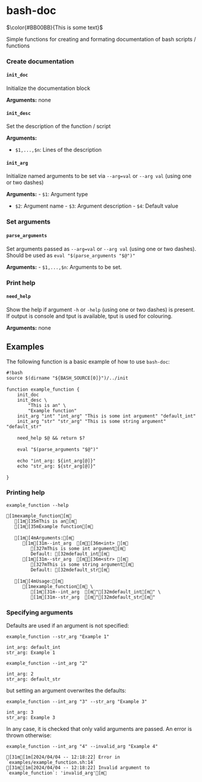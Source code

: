 bash-doc
================

$\color{#BB00BB}{This is some text}$

Simple functions for creating and formating documentation of bash
scripts / functions

### Create documentation

#### `init_doc`

Initialize the documentation block

**Arguments:** none

#### `init_desc`

Set the description of the function / script

**Arguments:**

- `$1,...,$n`: Lines of the description

#### `init_arg`

Initialize named arguments to be set via `--arg=val` or `--arg val`
(using one or two dashes)

**Arguments:** - `$1`: Argument type  
- `$2`: Argument name - `$3`: Argument description - `$4`: Default value

### Set arguments

#### `parse_arguments`

Set arguments passed as `--arg=val` or `--arg val` (using one or two
dashes). Should be used as `eval "$(parse_arguments "$@")"`

**Arguments:** - `$1,...,$n`: Arguments to be set.

### Print help

#### `need_help`

Show the help if argument `-h` or `-help` (using one or two dashes) is
present. If output is console and tput is available, tput is used for
colouring.

**Arguments:** none

## Examples

The following function is a basic example of how to use `bash-doc`:

<pre class="r-output"><code>#!bash</code>
<code>source $(dirname "${BASH_SOURCE[0]}")/../init</code>
<code></code>
<code>function example_function {</code>
<code>    init_doc</code>
<code>    init_desc \</code>
<code>        "This is an" \</code>
<code>        "Example function"</code>
<code>    init_arg "int" "int_arg" "This is some int argument" "default_int"</code>
<code>    init_arg "str" "str_arg" "This is some string argument" "default_str"</code>
<code></code>
<code>    need_help $@ &amp;&amp; return $?</code>
<code></code>
<code>    eval "$(parse_arguments "$@")"</code>
<code></code>
<code>    echo "int_arg: ${int_arg[@]}"</code>
<code>    echo "str_arg: ${str_arg[@]}"</code>
<code></code>
<code>}</code></pre>

### Printing help

<pre class="r-output"><code>example_function --help</code></pre>
<pre class="r-output"><code>[1mexample_function[m   </code>
<code>   [1m[35mThis is an[m</code>
<code>   [1m[35mExample function[m</code>
<code></code>
<code>   [1m[4mArguments:[m      </code>
<code>      [1m[31m--int_arg  [m[36m&lt;int&gt; [m</code>
<code>         [327mThis is some int argument[m</code>
<code>         Default: [32mdefault_int[m</code>
<code>      [1m[31m--str_arg  [m[36m&lt;str&gt; [m</code>
<code>         [327mThis is some string argument[m</code>
<code>         Default: [32mdefault_str[m</code>
<code></code>
<code>   [1m[4mUsage:[m      </code>
<code>      [1mexample_function[m \</code>
<code>         [1m[31m--int_arg  [m"[32mdefault_int[m" \</code>
<code>         [1m[31m--str_arg  [m"[32mdefault_str[m"</code></pre>

### Specifying arguments

Defaults are used if an argument is not specified:

<pre class="r-output"><code>example_function --str_arg "Example 1"</code></pre>
<pre class="r-output"><code>int_arg: default_int</code>
<code>str_arg: Example 1</code></pre>
<pre class="r-output"><code>example_function --int_arg "2"</code></pre>
<pre class="r-output"><code>int_arg: 2</code>
<code>str_arg: default_str</code></pre>

but setting an argument overwrites the defaults:

<pre class="r-output"><code>example_function --int_arg "3" --str_arg "Example 3"</code></pre>
<pre class="r-output"><code>int_arg: 3</code>
<code>str_arg: Example 3</code></pre>

In any case, it is checked that only valid arguments are passed. An
error is thrown otherwise:

<pre class="r-output"><code>example_function --int_arg "4" --invalid_arg "Example 4"</code></pre>
<pre class="r-output"><code>[31m[1m[2024/04/04 -- 12:18:22] Error in `examples/example_function.sh:14`</code>
<code>[31m[1m[2024/04/04 -- 12:18:22] Invalid argument to `example_function`: 'invalid_arg'[m</code></pre>
